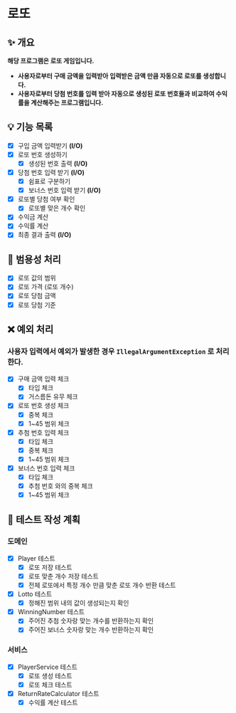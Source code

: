 # 로또

## ✨ 개요
**해당 프로그램은 로또 게임입니다.**
- **사용자로부터 구매 금액을 입력받아 입력받은 금액 만큼 자동으로 로또를 생성합니다.**
- **사용자로부터 당첨 번호를 입력 받아 자동으로 생성된 로또 번호들과 비교하여 수익률을 계산해주는 프로그램입니다.**

## 💡 기능 목록
- [x] 구입 금액 입력받기 **(I/O)**
- [x] 로또 번호 생성하기
  - [x] 생성된 번호 출력 **(I/O)**
- [x] 당첨 번호 입력 받기 **(I/O)**
  - [x] 쉼표로 구분하기
  - [x] 보너스 번호 입력 받기 **(I/O)**
- [x] 로또별 당첨 여부 확인
  - [x] 로또별 맞은 개수 확인
- [x] 수익금 계산
- [x] 수익률 계산
- [x] 최종 결과 출력 **(I/O)**

## 🔔 범용성 처리
- [x] 로또 값의 범위
- [x] 로또 가격 (로또 개수)
- [x] 로또 당첨 금액
- [x] 로또 당첨 기준

## ❌ 예외 처리
### 사용자 입력에서 예외가 발생한 경우 `IllegalArgumentException` 로 처리한다.
- [x] 구매 금액 입력 체크
  - [x] 타입 체크
  - [x] 거스름돈 유무 체크
- [x] 로또 번호 생성 체크
  - [x] 중복 체크
  - [x] 1~45 범위 체크
- [x] 추첨 번호 입력 체크
  - [x] 타입 체크
  - [x] 중복 체크
  - [x] 1~45 범위 체크
- [x] 보너스 번호 입력 체크
  - [x] 타입 체크
  - [x] 추첨 번호 와의 중복 체크
  - [x] 1~45 범위 체크

## 📜 테스트 작성 계획
### 도메인
- [x] Player 테스트
  - [x] 로또 저장 테스트
  - [x] 로또 맞춘 개수 저장 테스트
  - [x] 전체 로또에서 특정 개수 만큼 맞춘 로또 개수 반환 테스트
- [x] Lotto 테스트
  - [x] 정해진 범위 내의 값이 생성되는지 확인
- [x] WinningNumber 테스트
  - [x] 주어진 추첨 숫자랑 맞는 개수를 반환하는지 확인
  - [x] 주어진 보너스 숫자랑 맞는 개수 반환하는지 확인
### 서비스
- [x] PlayerService 테스트
  - [x] 로또 생성 테스트
  - [x] 로또 체크 테스트
- [x] ReturnRateCalculator 테스트
  - [x] 수익률 계산 테스트
